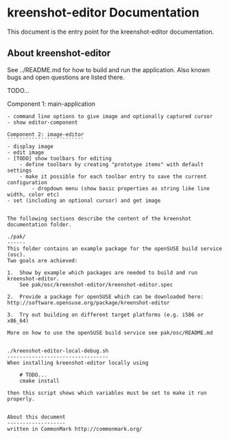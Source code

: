 kreenshot-editor Documentation
==============================
This document is the entry point for the kreenshot-editor documentation.

About kreenshot-editor
----------------------
See ../README.md for how to build and run the application. Also known bugs and open questions are listed there.

TODO...

Component 1: main-application
`````````````````````````````
- command line options to give image and optionally captured cursor
- show editor-component

Component 2: image-editor
`````````````````````````
- display image
- edit image
- [TODO] show toolbars for editing
    - define toolbars by creating "prototype items" with default settings
    - make it possible for each toolbar entry to save the current configuration
        - dropdown menu (show basic properties as string like line width, color etc)
- set (including an optional cursor) and get image


The following sections describe the content of the kreenshot documentation folder.

./pak/
------
This folder contains an example package for the openSUSE build service (osc).
Two goals are achieved:

1.  Show by example which packages are needed to build and run kreenshot-editor.
    See pak/osc/kreenshot-editor/kreenshot-editor.spec

2.  Provide a package for openSUSE which can be downloaded here: http://software.opensuse.org/package/kreenshot-editor

3.  Try out building on different target platforms (e.g. i586 or x86_64)

More on how to use the openSUSE build service see pak/osc/README.md


./kreenshot-editor-local-debug.sh
---------------------------------
When installing kreenshot-editor locally using

    # TODO...
    cmake install

then this script shows which variables must be set to make it run properly.


About this document
-------------------
written in CommonMark http://commonmark.org/
